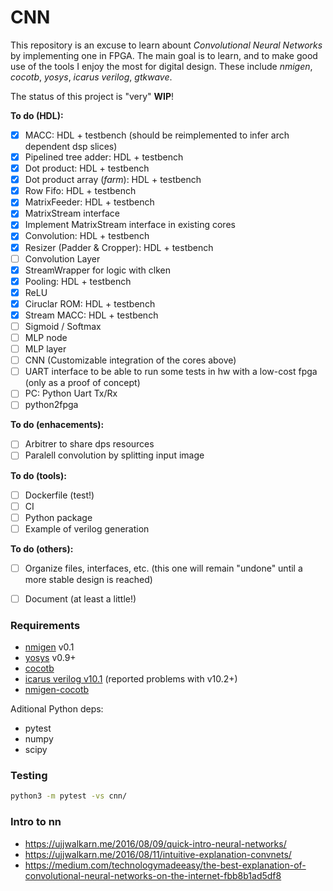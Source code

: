 
# CNN

This repository is an excuse to learn abount *Convolutional Neural Networks* by implementing one in FPGA.
The main goal is to learn, and to make good use of the tools I enjoy the most for digital design. These include
*nmigen*, *cocotb*, *yosys*, *icarus verilog*, *gtkwave*.

The status of this project is "very" **WIP**!


**To do (HDL):**

* [x] MACC: HDL + testbench (should be reimplemented to infer arch dependent dsp slices)
* [x] Pipelined tree adder: HDL + testbench
* [x] Dot product: HDL + testbench
* [x] Dot product array (*farm*): HDL + testbench
* [x] Row Fifo: HDL + testbench
* [x] MatrixFeeder: HDL + testbench
* [x] MatrixStream interface
* [x] Implement MatrixStream interface in existing cores
* [x] Convolution: HDL + testbench
* [x] Resizer (Padder & Cropper): HDL + testbench
* [ ] Convolution Layer
* [x] StreamWrapper for logic with clken
* [x] Pooling: HDL + testbench
* [x] ReLU
* [x] Ciruclar ROM: HDL + testbench
* [x] Stream MACC: HDL + testbench
* [ ] Sigmoid / Softmax
* [ ] MLP node
* [ ] MLP layer
* [ ] CNN (Customizable integration of the cores above)
* [ ] UART interface to be able to run some tests in hw with a low-cost fpga (only as a proof of concept)
* [ ] PC: Python Uart Tx/Rx
* [ ] python2fpga

**To do (enhacements):**
* [ ] Arbitrer to share dps resources
* [ ] Paralell convolution by splitting input image

**To do (tools):**
* [ ] Dockerfile (test!)
* [ ] CI
* [ ] Python package
* [ ] Example of verilog generation

**To do (others):**
* [ ] Organize files, interfaces, etc. (this one will remain "undone" until a more stable design is reached)
* [ ] Document (at least a little!)


### Requirements

* [nmigen](https://github.com/m-labs/nmigen) v0.1
* [yosys](https://github.com/YosysHQ/yosys) v0.9+
* [cocotb](https://github.com/cocotb/cocotb)
* [icarus verilog v10.1](hhttps://github.com/steveicarus/iverilog) (reported problems with v10.2+)
* [nmigen-cocotb](https://github.com/akukulanski/nmigen-cocotb)

Aditional Python deps:
* pytest
* numpy
* scipy

### Testing

```bash
python3 -m pytest -vs cnn/
```

### Intro to nn

* https://ujjwalkarn.me/2016/08/09/quick-intro-neural-networks/
* https://ujjwalkarn.me/2016/08/11/intuitive-explanation-convnets/
* https://medium.com/technologymadeeasy/the-best-explanation-of-convolutional-neural-networks-on-the-internet-fbb8b1ad5df8
